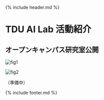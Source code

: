 {% include header.md %} <!-- _includes内のheader.mdをインクルード -->


# TDU AI Lab 活動紹介

## オープンキャンパス研究室公開

![fig1](https://github.com/TDU-AI-Lab/TDU-AI-Lab.github.io/blob/main/_images/oc2021a.jpg)

![fig2](https://github.com/TDU-AI-Lab/TDU-AI-Lab.github.io/blob/main/_images/oc2021b.jpg)

（準備中）

{% include footer.md %} <!-- _includes内のfooter.mdをインクルード -->
